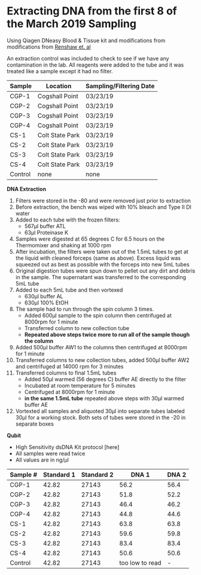 # Extracting DNA from the first 8 of the March 2019 Sampling  

Using Qiagen DNeasy Blood & Tissue kit and modifications from modifications from [Renshaw et. al]()  

An extraction control was included to check to see if we have any contamination in the lab. All reagents were added to the tube and it was treated like a sample except it had no filter.

|Sample|Location|Sampling/Filtering Date|
|---|---|---|
|CGP-1|Cogshall Point|03/23/19|
|CGP-2|Cogshall Point|03/23/19|
|CGP-3|Cogshall Point|03/23/19|
|CGP-4|Cogshall Point|03/23/19|
|CS-1|Colt State Park|03/23/19|
|CS-2|Colt State Park|03/23/19|
|CS-3|Colt State Park|03/23/19|
|CS-4|Colt State Park|03/23/19|
|Control|none|none

**DNA Extraction**

1. Filters were stored in the -80 and were removed just prior to extraction
2. Before extraction, the bench was wiped with 10% bleach and Type II DI water
3. Added to each tube with the frozen filters:
    * 567µl buffer ATL
    * 63µl Proteinase K
4. Samples were digested at 65 degrees C for 6.5 hours on the Thermomixer and shaking at 1000 rpm
5. After incubation, the filters were taken out of the 1.5mL tubes to get at the liquid with cleaned forceps (same as above). Excess liquid was squeezed out as best as possible with the forceps into new 5mL tubes
6. Original digestion tubes were spun down to pellet out any dirt and debris in the sample. The supernatant was transferred to the corresponding 5mL tube
7. Added to each 5mL tube and then vortexed
    * 630µl buffer AL
    * 630µl 100% EtOH
8. The sample had to run through the spin column 3 times.
    * Added 600µl sample to the spin column then centrifuged at 8000rpm for 1 minute
    * Transferred column to new collection tube
    * **Repeated above steps twice more to run all of the sample though the column**
9. Added 500µl buffer AW1 to the columns then centrifuged at 8000rpm for 1 minute
10. Transferred columns to new collection tubes, added 500µl buffer AW2 and centrifuged at 14000 rpm for 3 minutes
11. Transferred columns to final 1.5mL tubes
    * Added 50µl warmed (56 degrees C) buffer AE directly to the filter
    * Incubated at room temperature for 5 minutes
    * Centrifuged at 8000rpm for 1 minute
    * **in the same 1.5mL tube** repeated above steps with 30µl warmed buffer AE
12. Vortexted all samples and aliquoted 30µl into separate tubes labeled 30µl for a working stock. Both sets of tubes were stored in the -20 in separate boxes

**Qubit**

* High Sensitivity dsDNA Kit protocol [here]
* All samples were read twice  
* All values are in ng/µl

|Sample #|Standard 1|Standard 2|DNA 1|DNA 2|
|---|---|---|---|---|
|CGP-1|42.82|27143|56.2|56.4|
|CGP-2|42.82|27143|51.8|52.2|
|CGP-3|42.82|27143|46.4|46.2|
|CGP-4|42.82|27143|44.8|44.6|
|CS-1|42.82|27143|63.8|63.8|
|CS-2|42.82|27143|59.6|59.8|
|CS-3|42.82|27143|83.4|83.4|
|CS-4|42.82|27143|50.6|50.6|
|Control|42.82|27143|too low to read|-|
